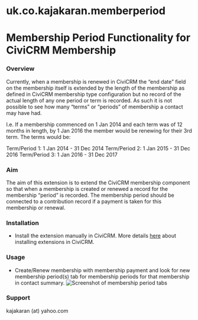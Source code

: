 # uk.co.kajakaran.memberperiod

# Membership Period Functionality for CiviCRM Membership # 

### Overview ###

Currently, when a membership is renewed in CiviCRM the “end date” field on the membership itself is extended by the length of the membership as defined in CiviCRM membership type configuration
but no record of the actual length of any one period or term is recorded.
As such it is not possible to see how many “terms” or “periods” of membership a contact may have had. 

I.e. If a membership commenced on 1 Jan 2014 and each term was of 12 months in length, by 1 Jan 2016 the member would be renewing for their 3rd term. The terms would be:

Term/Period 1: 1 Jan 2014 - 31 Dec 2014
Term/Period 2: 1 Jan 2015 - 31 Dec 2016
Term/Period 3: 1 Jan 2016 - 31 Dec 2017

### Aim ###

The aim of this extension is to extend the CiviCRM membership component so that when a membership is created or renewed a record for the membership “period” is recorded. 
The membership period should be connected to a contribution record if a payment is taken for this membership or renewal.

### Installation ###

* Install the extension manually in CiviCRM. More details [here](http://wiki.civicrm.org/confluence/display/CRMDOC/Extensions#Extensions-Installinganewextension) about installing extensions in CiviCRM.

### Usage ###

* Create/Renew membership with membership payment and look for new membership period(s) tab for membership periods for that membership in contact summary.
![Screenshot of membership period tabs](images/membeship_period.png)

### Support ###

kajakaran (at) yahoo.com